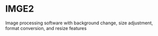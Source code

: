 # IMGE2
Image processing software with background change, size adjustment, format conversion, and resize features
